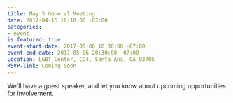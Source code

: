 ```yaml
---
title: May 5 General Meeting
date: 2017-04-15 18:18:00 -07:00
categories:
- event
is featured: true
event-start-date: 2017-05-06 18:30:00 -07:00
event-end-date: 2017-05-06 20:30:00 -07:00
Location: LGBT Center, CO4, Santa Ana, CA 92705
RSVP-link: Coming Soon
---
```


We'll have a guest speaker, and let you know about upcoming opportunities for involvement. 